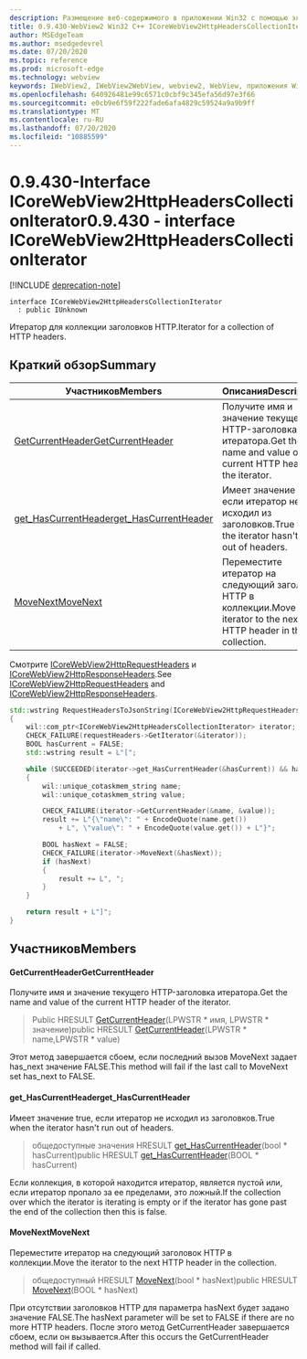 ```yaml
---
description: Размещение веб-содержимого в приложении Win32 с помощью элемента управления Microsoft Edge WebView2
title: 0.9.430-WebView2 Win32 C++ ICoreWebView2HttpHeadersCollectionIterator
author: MSEdgeTeam
ms.author: msedgedevrel
ms.date: 07/20/2020
ms.topic: reference
ms.prod: microsoft-edge
ms.technology: webview
keywords: IWebView2, IWebView2WebView, webview2, WebView, приложения Win32, Win32, EDGE, ICoreWebView2, ICoreWebView2Host, элемент управления "веб-браузер", HTML Edge
ms.openlocfilehash: 640926481e99c6571c0cbf9c345efa56d97e3f66
ms.sourcegitcommit: e0cb9e6f59f222fade6afa4829c59524a9a9b9ff
ms.translationtype: MT
ms.contentlocale: ru-RU
ms.lasthandoff: 07/20/2020
ms.locfileid: "10885599"
---
```

# <span data-ttu-id="fb074-104">0.9.430-Interface ICoreWebView2HttpHeadersCollectionIterator</span><span class="sxs-lookup"><span data-stu-id="fb074-104">0.9.430 - interface ICoreWebView2HttpHeadersCollectionIterator</span></span> 

[!INCLUDE [deprecation-note](../../includes/deprecation-note.md)]

```
interface ICoreWebView2HttpHeadersCollectionIterator
  : public IUnknown
```

<span data-ttu-id="fb074-105">Итератор для коллекции заголовков HTTP.</span><span class="sxs-lookup"><span data-stu-id="fb074-105">Iterator for a collection of HTTP headers.</span></span>

## <span data-ttu-id="fb074-106">Краткий обзор</span><span class="sxs-lookup"><span data-stu-id="fb074-106">Summary</span></span>

 <span data-ttu-id="fb074-107">Участников</span><span class="sxs-lookup"><span data-stu-id="fb074-107">Members</span></span>                        | <span data-ttu-id="fb074-108">Описания</span><span class="sxs-lookup"><span data-stu-id="fb074-108">Descriptions</span></span>
--------------------------------|---------------------------------------------
[<span data-ttu-id="fb074-109">GetCurrentHeader</span><span class="sxs-lookup"><span data-stu-id="fb074-109">GetCurrentHeader</span></span>](#getcurrentheader) | <span data-ttu-id="fb074-110">Получите имя и значение текущего HTTP-заголовка итератора.</span><span class="sxs-lookup"><span data-stu-id="fb074-110">Get the name and value of the current HTTP header of the iterator.</span></span>
[<span data-ttu-id="fb074-111">get_HasCurrentHeader</span><span class="sxs-lookup"><span data-stu-id="fb074-111">get_HasCurrentHeader</span></span>](#get_hascurrentheader) | <span data-ttu-id="fb074-112">Имеет значение true, если итератор не исходил из заголовков.</span><span class="sxs-lookup"><span data-stu-id="fb074-112">True when the iterator hasn't run out of headers.</span></span>
[<span data-ttu-id="fb074-113">MoveNext</span><span class="sxs-lookup"><span data-stu-id="fb074-113">MoveNext</span></span>](#movenext) | <span data-ttu-id="fb074-114">Переместите итератор на следующий заголовок HTTP в коллекции.</span><span class="sxs-lookup"><span data-stu-id="fb074-114">Move the iterator to the next HTTP header in the collection.</span></span>

<span data-ttu-id="fb074-115">Смотрите [ICoreWebView2HttpRequestHeaders](ICoreWebView2HttpRequestHeaders.md) и [ICoreWebView2HttpResponseHeaders](ICoreWebView2HttpResponseHeaders.md).</span><span class="sxs-lookup"><span data-stu-id="fb074-115">See [ICoreWebView2HttpRequestHeaders](ICoreWebView2HttpRequestHeaders.md) and [ICoreWebView2HttpResponseHeaders](ICoreWebView2HttpResponseHeaders.md).</span></span> 

```cpp
std::wstring RequestHeadersToJsonString(ICoreWebView2HttpRequestHeaders* requestHeaders)
{
    wil::com_ptr<ICoreWebView2HttpHeadersCollectionIterator> iterator;
    CHECK_FAILURE(requestHeaders->GetIterator(&iterator));
    BOOL hasCurrent = FALSE;
    std::wstring result = L"[";

    while (SUCCEEDED(iterator->get_HasCurrentHeader(&hasCurrent)) && hasCurrent)
    {
        wil::unique_cotaskmem_string name;
        wil::unique_cotaskmem_string value;

        CHECK_FAILURE(iterator->GetCurrentHeader(&name, &value));
        result += L"{\"name\": " + EncodeQuote(name.get())
            + L", \"value\": " + EncodeQuote(value.get()) + L"}";

        BOOL hasNext = FALSE;
        CHECK_FAILURE(iterator->MoveNext(&hasNext));
        if (hasNext)
        {
            result += L", ";
        }
    }

    return result + L"]";
}
```

## <span data-ttu-id="fb074-116">Участников</span><span class="sxs-lookup"><span data-stu-id="fb074-116">Members</span></span>

#### <span data-ttu-id="fb074-117">GetCurrentHeader</span><span class="sxs-lookup"><span data-stu-id="fb074-117">GetCurrentHeader</span></span> 

<span data-ttu-id="fb074-118">Получите имя и значение текущего HTTP-заголовка итератора.</span><span class="sxs-lookup"><span data-stu-id="fb074-118">Get the name and value of the current HTTP header of the iterator.</span></span>

> <span data-ttu-id="fb074-119">Public HRESULT [GetCurrentHeader](#getcurrentheader)(LPWSTR \* имя, LPWSTR \* значение)</span><span class="sxs-lookup"><span data-stu-id="fb074-119">public HRESULT [GetCurrentHeader](#getcurrentheader)(LPWSTR \* name,LPWSTR \* value)</span></span>

<span data-ttu-id="fb074-120">Этот метод завершается сбоем, если последний вызов MoveNext задает has_next значение FALSE.</span><span class="sxs-lookup"><span data-stu-id="fb074-120">This method will fail if the last call to MoveNext set has_next to FALSE.</span></span>

#### <span data-ttu-id="fb074-121">get_HasCurrentHeader</span><span class="sxs-lookup"><span data-stu-id="fb074-121">get_HasCurrentHeader</span></span> 

<span data-ttu-id="fb074-122">Имеет значение true, если итератор не исходил из заголовков.</span><span class="sxs-lookup"><span data-stu-id="fb074-122">True when the iterator hasn't run out of headers.</span></span>

> <span data-ttu-id="fb074-123">общедоступные значения HRESULT [get_HasCurrentHeader](#get_hascurrentheader)(bool \* hasCurrent)</span><span class="sxs-lookup"><span data-stu-id="fb074-123">public HRESULT [get_HasCurrentHeader](#get_hascurrentheader)(BOOL \* hasCurrent)</span></span>

<span data-ttu-id="fb074-124">Если коллекция, в которой находится итератор, является пустой или, если итератор пропало за ее пределами, это ложный.</span><span class="sxs-lookup"><span data-stu-id="fb074-124">If the collection over which the iterator is iterating is empty or if the iterator has gone past the end of the collection then this is false.</span></span>

#### <span data-ttu-id="fb074-125">MoveNext</span><span class="sxs-lookup"><span data-stu-id="fb074-125">MoveNext</span></span> 

<span data-ttu-id="fb074-126">Переместите итератор на следующий заголовок HTTP в коллекции.</span><span class="sxs-lookup"><span data-stu-id="fb074-126">Move the iterator to the next HTTP header in the collection.</span></span>

> <span data-ttu-id="fb074-127">общедоступный HRESULT [MoveNext](#movenext)(bool \* hasNext)</span><span class="sxs-lookup"><span data-stu-id="fb074-127">public HRESULT [MoveNext](#movenext)(BOOL \* hasNext)</span></span>

<span data-ttu-id="fb074-128">При отсутствии заголовков HTTP для параметра hasNext будет задано значение FALSE.</span><span class="sxs-lookup"><span data-stu-id="fb074-128">The hasNext parameter will be set to FALSE if there are no more HTTP headers.</span></span> <span data-ttu-id="fb074-129">После этого метод GetCurrentHeader завершается сбоем, если он вызывается.</span><span class="sxs-lookup"><span data-stu-id="fb074-129">After this occurs the GetCurrentHeader method will fail if called.</span></span>

